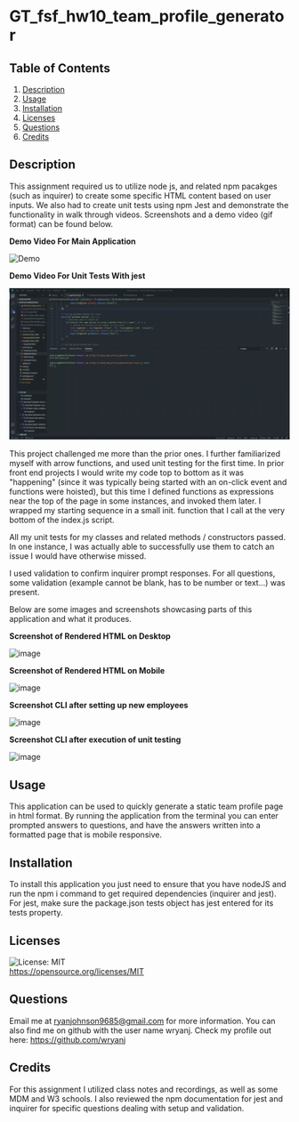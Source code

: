 # GT_fsf_hw10_team_profile_generator
## Table of Contents
1. [Description](#Description)
3. [Usage](#Usage)
4. [Installation](#Installation)
5. [Licenses](#Licenses)
6. [Questions](#Questions)
7. [Credits](#Credits)

## Description
This assignment required us to utilize node js, and related npm pacakges (such as inquirer) to create some specific HTML content based on user inputs. We also had to create unit tests using npm Jest and demonstrate the functionality in walk through videos. Screenshots and a demo video (gif format) can be found below. 

**Demo Video For Main Application**

![Demo](hw10_video_demo_gif.gif)

**Demo Video For Unit Tests With jest**

![Demo](hw10_video_demo_unittesting_gif.gif)

This project challenged me more than the prior ones. I further familiarized myself with arrow functions, and used unit testing for the first time. In prior front end projects I would write my code top to bottom as it was "happening" (since it was typically being started with an on-click event and functions were hoisted), but this time I defined functions as expressions near the top of the page in some instances, and invoked them later. I wrapped my starting sequence in a small init. function that I call at the very bottom of the index.js script. 

All my unit tests for my classes and related methods / constructors passed. In one instance, I was actually able to successfully use them to catch an issue I would have otherwise missed. 

I used validation to confirm inquirer prompt responses. For all questions, some validation (example cannot be blank, has to be number or text...) was present.

Below are some images and screenshots showcasing parts of this application and what it produces. 


**Screenshot of Rendered HTML on Desktop** 

![image](https://user-images.githubusercontent.com/72420733/109347606-69502700-7841-11eb-827f-7ba296596a1c.png)

**Screenshot of Rendered HTML on Mobile**   

![image](https://user-images.githubusercontent.com/72420733/109347918-da8fda00-7841-11eb-8202-46fac0514f00.png)

**Screenshot CLI after setting up new employees**  

![image](https://user-images.githubusercontent.com/72420733/109347990-f4312180-7841-11eb-8cd2-9f720ca20661.png)

**Screenshot CLI after execution of unit testing**  

![image](https://user-images.githubusercontent.com/72420733/109348588-ba144f80-7842-11eb-8b0b-f842555dc6d6.png)




## Usage
This application can be used to quickly generate a static team profile page in html format. By running the application from the terminal you can enter prompted answers to questions, and have the answers written into a formatted page that is mobile responsive.

## Installation
To install this application you just need to ensure that you have nodeJS and run the npm i command to get required dependencies (inquirer and jest). For jest, make sure the package.json tests object has jest entered for its tests property.

## Licenses
![License: MIT](https://img.shields.io/badge/License-MIT-yellow.svg)  
https://opensource.org/licenses/MIT

## Questions
Email me at ryanjohnson9685@gmail.com for more information.
You can also find me on github with the user name wryanj. 
Check my profile out here: https://github.com/wryanj

## Credits
For this assignment I utilized class notes and recordings, as well as some MDM and W3 schools. I also reviewed the npm documentation for jest and inquirer for specific questions dealing with setup and validation.
